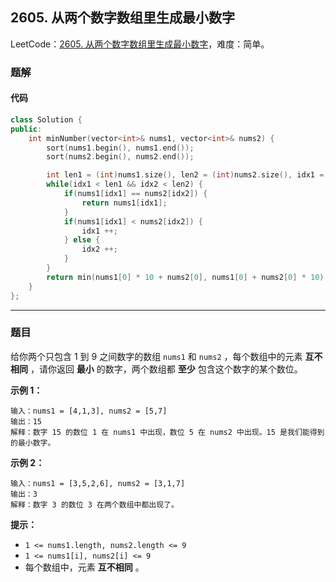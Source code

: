 ## 2605. 从两个数字数组里生成最小数字

LeetCode：[2605. 从两个数字数组里生成最小数字](https://leetcode.cn/problems/form-smallest-number-from-two-digit-arrays/)，难度：简单。

### 题解

#### 代码

```c++
class Solution {
public:
    int minNumber(vector<int>& nums1, vector<int>& nums2) {
        sort(nums1.begin(), nums1.end());
        sort(nums2.begin(), nums2.end());

        int len1 = (int)nums1.size(), len2 = (int)nums2.size(), idx1 = 0, idx2 = 0;
        while(idx1 < len1 && idx2 < len2) {
            if(nums1[idx1] == nums2[idx2]) {
                return nums1[idx1];
            }
            if(nums1[idx1] < nums2[idx2]) {
                idx1 ++;
            } else {
                idx2 ++;
            }
        }
        return min(nums1[0] * 10 + nums2[0], nums1[0] + nums2[0] * 10);
    }
};
```



---



### 题目

给你两个只包含 1 到 9 之间数字的数组 `nums1` 和 `nums2` ，每个数组中的元素 **互不相同** ，请你返回 **最小** 的数字，两个数组都 **至少** 包含这个数字的某个数位。

 

**示例 1：**

```
输入：nums1 = [4,1,3], nums2 = [5,7]
输出：15
解释：数字 15 的数位 1 在 nums1 中出现，数位 5 在 nums2 中出现。15 是我们能得到的最小数字。
```

**示例 2：**

```
输入：nums1 = [3,5,2,6], nums2 = [3,1,7]
输出：3
解释：数字 3 的数位 3 在两个数组中都出现了。
```

 

**提示：**

- `1 <= nums1.length, nums2.length <= 9`
- `1 <= nums1[i], nums2[i] <= 9`
- 每个数组中，元素 **互不相同** 。


